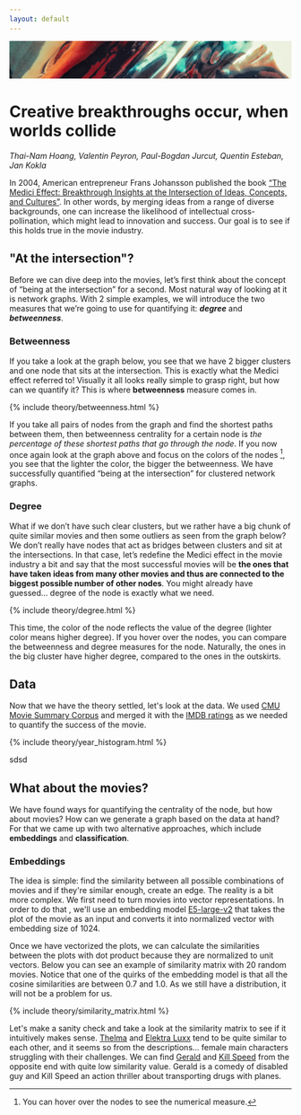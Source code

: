 ```yaml
---
layout: default
---
```


![Banner](assets/banner.jpg)

# Creative breakthroughs occur, when worlds collide

*Thai-Nam Hoang, Valentin Peyron, Paul-Bogdan Jurcut, Quentin Esteban, Jan Kokla*

In 2004, American entrepreneur Frans Johansson published the book
[“The Medici Effect: Breakthrough Insights at the Intersection of
Ideas, Concepts, and Cultures”](https://www.goodreads.com/pt/book/show/20482413). 
In other words, by merging ideas from a range of diverse backgrounds,
one can increase the likelihood of intellectual cross-pollination,
which might lead to innovation and success. Our goal is to see if this 
holds true in the movie industry.

## "At the intersection"?

Before we can dive deep into the movies, let’s first think about the 
concept of “being at the intersection” for a second. Most natural way 
of looking at it is network graphs. With 2 simple examples, we will 
introduce the two measures that we’re going to use 
for quantifying it: **_degree_** and **_betweenness_**.

### Betweenness

If you take a look at the graph below, you see that we have 2 bigger 
clusters and one node that sits at the intersection. 
This is exactly what the Medici effect referred to! Visually it all looks 
really simple to grasp right, but how can we quantify it? This is where 
**betweenness** measure comes in.

{% include theory/betweenness.html %}

If you take all pairs of nodes from the graph and find the shortest paths 
between them, then betweenness centrality for a certain node is _the percentage 
of these shortest paths that go through the node_. If you now once again look 
at the graph above and focus on the colors of the nodes [^1], you see 
that the lighter the color, the bigger the betweenness. We have 
successfully quantified “being at the intersection” for clustered network graphs.

[^1]: You can hover over the nodes to see the numerical measure.

### Degree

What if we don’t have such clear clusters, but we rather have a big chunk of quite 
similar movies and then some outliers as seen from the graph below? We don’t really 
have nodes that act as bridges between clusters and sit at the intersections. In 
that case, let’s redefine the Medici effect in the movie industry a bit and say 
that the most successful movies will be **the ones that have taken ideas from many 
other movies and thus are connected to the biggest possible number of other nodes**. 
You might already have guessed… degree of the node is exactly what we need.

{% include theory/degree.html %}

This time, the color of the node reflects the value of the degree (lighter color 
means higher degree). If you hover over the nodes, you can compare the betweenness 
and degree measures for the node. Naturally, the ones in the big cluster have higher 
degree, compared to the ones in the outskirts.

## Data

Now that we have the theory settled, let's look at the data. We used 
[CMU Movie Summary Corpus](https://www.cs.cmu.edu/~ark/personas/) 
and merged it with the 
[IMDB ratings](https://developer.imdb.com/non-commercial-datasets/) as we needed to 
quantify the success of the movie.

{% include theory/year_histogram.html %}

sdsd

## What about the movies?

We have found ways for quantifying the centrality of the node, but how about movies? 
How can we generate a graph based on the data at hand? For that we came up with two 
alternative approaches, which include **embeddings** and **classification**.

### Embeddings

The idea is simple: find the similarity between all possible combinations of movies 
and if they're similar enough, create an edge. The reality is a bit more complex.
We first need to turn movies into vector representations. In order to do that , 
we'll use an embedding model 
[E5-large-v2](https://huggingface.co/intfloat/e5-large-v2) that takes the plot of 
the movie as an input and converts it into normalized vector with embedding size 
of 1024.

Once we have vectorized the plots, we can calculate the similarities between 
the plots with dot product because they are normalized to unit vectors. Below 
you can see an example of similarity matrix with 20 random movies. Notice that 
one of the quirks of the embedding model is that all the cosine similarities are
between 0.7 and 1.0. As we still have a distribution, it will not be a problem for
us.

{% include theory/similarity_matrix.html %}

Let's make a sanity check and take a look at the similarity matrix to see 
if it intuitively makes sense.
[Thelma](https://www.imdb.com/title/tt6304046/) and 
[Elektra Luxx](https://www.imdb.com/title/tt1340773/) tend to be quite similar to 
each other, and it seems so from the descriptions... female main characters 
struggling with their challenges. We can find 
[Gerald](https://www.imdb.com/title/tt1213900/) and 
[Kill Speed](https://www.imdb.com/title/tt1027683/?ref_=nv_sr_srsg_0_tt_8_nm_0_q_kill%2520speed) from the opposite
end with quite low similarity value. Gerald is a comedy of disabled guy and 
Kill Speed an action thriller about transporting drugs with planes.
